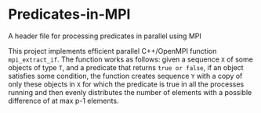 # Predicates-in-MPI
A header file for processing predicates in parallel using MPI


<p>This project implements efficient parallel C++/OpenMPI function <code>mpi_extract_if</code>. The function works as follows: given a sequence <code>X</code> of some objects of type <code>T</code>, and a predicate that returns <code>true or false</code>, if an object satisfies some condition, the function creates sequence <code>Y</code> with a copy of only these objects in <code>X</code> for which the predicate is true in all the processes running and then evenly distributes the number of elements with a possible difference of at max p-1 elements. 

